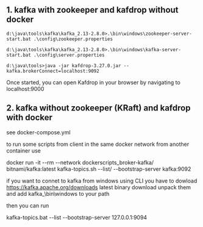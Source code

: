 ## 1. kafka with zookeeper and kafdrop without docker  

````
d:\java\tools\kafka\kafka_2.13-2.8.0>.\bin\windows\zookeeper-server-start.bat .\config\zookeeper.properties

d:\java\tools\kafka\kafka_2.13-2.8.0>.\bin\windows\kafka-server-start.bat .\config\server.properties

d:\java\tools>java -jar kafdrop-3.27.0.jar --kafka.brokerConnect=localhost:9092
````

Once started, you can open Kafdrop in your browser by navigating to localhost:9000


## 2. kafka without zookeeper (KRaft) and kafdrop with docker
see docker-compose.yml 

to run some scripts from client in the same docker network from another container use  

docker run -it --rm --network dockerscripts_broker-kafka/
bitnami/kafka:latest kafka-topics.sh --list/
--bootstrap-server kafka:9092

if you want to connet to kafka from windows using CLI you have to dowload https://kafka.apache.org/downloads
latest binary download unpack them and add <your kafka dir>kafka_<version>\bin\windows to your path 

then you can run 

kafka-topics.bat --list --bootstrap-server 127.0.0.1:9094


